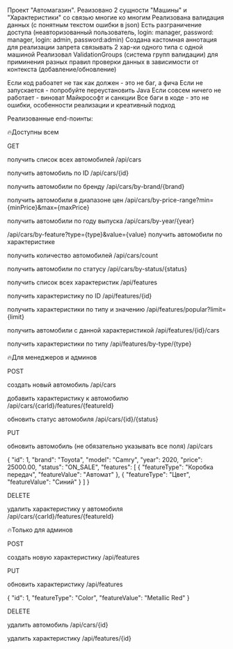 Проект "Автомагазин". Реаизовано 2 сущности "Машины" и "Характеристики" со связью многие ко многим Реализована валидация данных (с понятным текстом ошибки в json) Есть разграничение доступа (неавторизованный пользователь, login: manager, password: manager, login: admin, password:admin) Создана кастомная аннотация для реализации запрета связывать 2 хар-ки одного типа с одной машиной Реализовал ValidationGroups (система групп валидации) для приминения разных правил проверки данных в зависимости от контекста (добавление/обновление)

Если код рабоатет не так как должен - это не баг, а фича Если не запускается - попробуйте переустановить Java Если совсем ничего не работает - виноват Майкрософт и санкции Все баги в коде - это не ошибки, особенности реализации и креативный подход

Реализованные end-поинты:

🔥Доступны всем

GET

получить список всех автомобилей /api/cars

получить автомобиль по ID /api/cars/{id}

получить автомобили по бренду /api/cars/by-brand/{brand}

получить автомобили в диапазоне цен /api/cars/by-price-range?min={minPrice}&max={maxPrice}

получить автомобили по году выпуска /api/cars/by-year/{year}

/api/cars/by-feature?type={type}&value={value} получить автомобили по характеристике

получить количество автомобилей /api/cars/count

получить автомобили по статусу /api/cars/by-status/{status}

получить список всех характеристик /api/features

получить характеристику по ID /api/features/{id}

получить характеристики по типу и значению /api/features/popular?limit={limit}

получить автомобили с данной характеристикой /api/features/{id}/cars

получить характеристики по типу /api/features/by-type/{type}

🔥Для менеджеров и админов

POST

создать новый автомобиль /api/cars

добавить характеристику к автомобилю /api/cars/{carId}/features/{featureId}

обновить статус автомобиля /api/cars/{id}/{status}

PUT

обновить автомобиль (не обязательно указывать все поля) /api/cars

{
  "id": 1,
  "brand": "Toyota",
  "model": "Camry",
  "year": 2020,
  "price": 25000.00,
  "status": "ON_SALE",
  "features": [
    {
      "featureType": "Коробка передач",
      "featureValue": "Автомат"
    },
    {
      "featureType": "Цвет",
      "featureValue": "Синий"
    }
  ]
}

DELETE

удалить характеристику у автомобиля /api/cars/{carId}/features/{featureId}

🔥Только для админов

POST

создать новую характеристику /api/features

PUT

обновить характеристику /api/features

{
  "id": 1,
  "featureType": "Color",
  "featureValue": "Metallic Red"
}

DELETE

удалить автомобиль /api/cars/{id}

удалить характеристику /api/features/{id}

